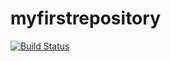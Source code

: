 # myfirstrepository
[![Build Status](https://dev.azure.com/flyhighcloud/MyFirstProject/_apis/build/status%2Fflyhighcloud.myfirstrepository?branchName=master)](https://dev.azure.com/flyhighcloud/MyFirstProject/_build/latest?definitionId=2&branchName=master)
